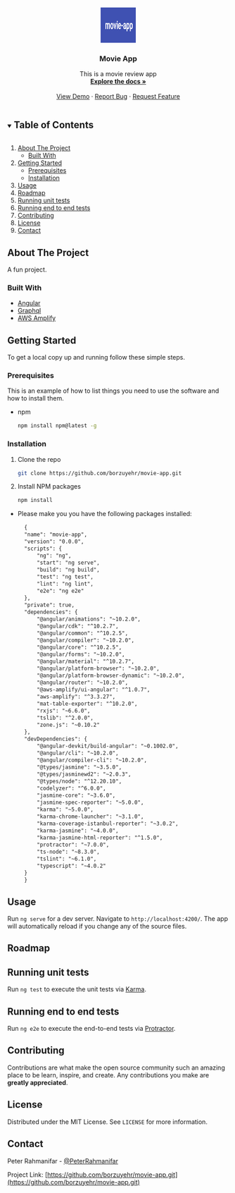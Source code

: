 <!-- PROJECT LOGO -->
<br />
<p align="center">
  <a href="https://github.com/github_username/repo_name">
    <img src="images/logo.png" alt="Logo" width="80" height="80">
  </a>

  <h3 align="center">Movie App</h3>

  <p align="center">
    This is a movie review app
    <br />
    <a href="https://github.com/github_username/repo_name"><strong>Explore the docs »</strong></a>
    <br />
    <br />
    <a href="https://github.com/github_username/repo_name">View Demo</a>
    ·
    <a href="https://github.com/github_username/repo_name/issues">Report Bug</a>
    ·
    <a href="https://github.com/github_username/repo_name/issues">Request Feature</a>
  </p>
</p>

<!-- TABLE OF CONTENTS -->
<details open="open">
  <summary><h2 style="display: inline-block">Table of Contents</h2></summary>
  <ol>
    <li>
      <a href="#about-the-project">About The Project</a>
      <ul>
        <li><a href="#built-with">Built With</a></li>
      </ul>
    </li>
    <li>
      <a href="#getting-started">Getting Started</a>
      <ul>
        <li><a href="#prerequisites">Prerequisites</a></li>
        <li><a href="#installation">Installation</a></li>
      </ul>
    </li>
    <li><a href="#usage">Usage</a></li>
    <li><a href="#roadmap">Roadmap</a></li>
    <li><a href="#running-unit-tests">Running unit tests</a></li>
    <li><a href="#running-end-to-end-tests">Running end to end tests</a></li>
    <li><a href="#contributing">Contributing</a></li>
    <li><a href="#license">License</a></li>
    <li><a href="#contact">Contact</a></li>
  </ol>
</details>

## About The Project

A fun project.

### Built With

* [Angular](https://angular.io/)
* [Graphql](https://graphql.org/)
* [AWS Amplify](https://docs.amplify.aws/)

## Getting Started

To get a local copy up and running follow these simple steps.

### Prerequisites

This is an example of how to list things you need to use the software and how to install them.
* npm
  ```sh
  npm install npm@latest -g
  ```
### Installation

1. Clone the repo
   ```sh
   git clone https://github.com/borzuyehr/movie-app.git
   ```
2. Install NPM packages
   ```sh
   npm install
   ```
* Please make you you have the following packages installed:
  ```
    {
    "name": "movie-app",
    "version": "0.0.0",
    "scripts": {
        "ng": "ng",
        "start": "ng serve",
        "build": "ng build",
        "test": "ng test",
        "lint": "ng lint",
        "e2e": "ng e2e"
    },
    "private": true,
    "dependencies": {
        "@angular/animations": "~10.2.0",
        "@angular/cdk": "^10.2.7",
        "@angular/common": "^10.2.5",
        "@angular/compiler": "~10.2.0",
        "@angular/core": "^10.2.5",
        "@angular/forms": "~10.2.0",
        "@angular/material": "^10.2.7",
        "@angular/platform-browser": "~10.2.0",
        "@angular/platform-browser-dynamic": "~10.2.0",
        "@angular/router": "~10.2.0",
        "@aws-amplify/ui-angular": "^1.0.7",
        "aws-amplify": "^3.3.27",
        "mat-table-exporter": "^10.2.0",
        "rxjs": "~6.6.0",
        "tslib": "^2.0.0",
        "zone.js": "~0.10.2"
    },
    "devDependencies": {
        "@angular-devkit/build-angular": "~0.1002.0",
        "@angular/cli": "~10.2.0",
        "@angular/compiler-cli": "~10.2.0",
        "@types/jasmine": "~3.5.0",
        "@types/jasminewd2": "~2.0.3",
        "@types/node": "^12.20.10",
        "codelyzer": "^6.0.0",
        "jasmine-core": "~3.6.0",
        "jasmine-spec-reporter": "~5.0.0",
        "karma": "~5.0.0",
        "karma-chrome-launcher": "~3.1.0",
        "karma-coverage-istanbul-reporter": "~3.0.2",
        "karma-jasmine": "~4.0.0",
        "karma-jasmine-html-reporter": "^1.5.0",
        "protractor": "~7.0.0",
        "ts-node": "~8.3.0",
        "tslint": "~6.1.0",
        "typescript": "~4.0.2"
    }
    }
  ```

## Usage

Run `ng serve` for a dev server. Navigate to `http://localhost:4200/`. The app will automatically reload if you change any of the source files.


## Roadmap


## Running unit tests

Run `ng test` to execute the unit tests via [Karma](https://karma-runner.github.io).

## Running end to end tests

Run `ng e2e` to execute the end-to-end tests via [Protractor](http://www.protractortest.org/).

## Contributing

Contributions are what make the open source community such an amazing place to be learn, inspire, and create. Any contributions you make are **greatly appreciated**.

## License

Distributed under the MIT License. See `LICENSE` for more information.

## Contact

Peter Rahmanifar - [@PeterRahmanifar](https://twitter.com/peterrahmanifar)

Project Link: [https://github.com/borzuyehr/movie-app.git](https://github.com/borzuyehr/movie-app.git)
